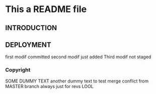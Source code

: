 # This a README file
## INTRODUCTION
## DEPLOYMENT
first modif committed
second modif just added
Third modif not staged
### Copyright
SOME DUMMY TEXT
another dummy text to test merge conflict from MASTER branch
always just for revs LOOL
